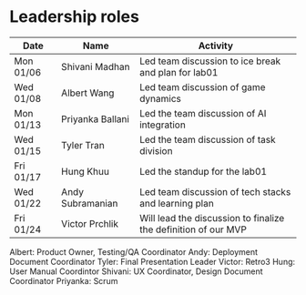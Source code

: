 # Leadership roles

| Date      | Name              | Activity                                                        |
|-----------|-------------------|-----------------------------------------------------------------|
| Mon 01/06 | Shivani Madhan    | Led team discussion to ice break and plan for lab01             | 
| Wed 01/08 | Albert Wang       | Led team discussion of game dynamics                            | 
| Mon 01/13 | Priyanka Ballani  | Led the team discussion of AI integration                       | 
| Wed 01/15 | Tyler Tran        | Led the team discussion of task division                        | 
| Fri 01/17 | Hung Khuu         | Led the standup for the lab01                                   | 
| Wed 01/22 | Andy Subramanian  | Led team discussion of tech stacks and learning plan            | 
| Fri 01/24 | Victor Prchlik    | Will lead the discussion to finalize the definition of our MVP  | 

Albert: Product Owner, Testing/QA Coordinator
Andy: Deployment Document Coordinator
Tyler: Final Presentation Leader
Victor: Retro3
Hung: User Manual Coordintor
Shivani: UX Coordinator, Design Document Coordinator
Priyanka: Scrum